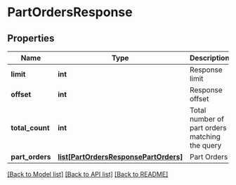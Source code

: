 # PartOrdersResponse

## Properties
Name | Type | Description | Notes
------------ | ------------- | ------------- | -------------
**limit** | **int** | Response limit | [optional] 
**offset** | **int** | Response offset | [optional] 
**total_count** | **int** | Total number of part orders matching the query | [optional] 
**part_orders** | [**list[PartOrdersResponsePartOrders]**](PartOrdersResponsePartOrders.md) | Part Orders | [optional] 

[[Back to Model list]](../README.md#documentation-for-models) [[Back to API list]](../README.md#documentation-for-api-endpoints) [[Back to README]](../README.md)


